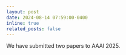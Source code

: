```yaml
---
layout: post
date: 2024-08-14 07:59:00-0400
inline: true
related_posts: false
---
```


We have submitted two papers to AAAI 2025.

